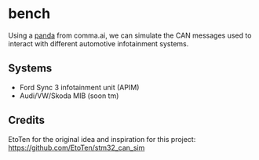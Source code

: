 # bench

Using a [panda](https://comma.ai/shop/products/panda) from comma.ai, we can simulate the CAN messages used to interact with different automotive infotainment systems.

## Systems

- Ford Sync 3 infotainment unit (APIM)
- Audi/VW/Skoda MIB (soon tm)

## Credits

EtoTen for the original idea and inspiration for this project: https://github.com/EtoTen/stm32_can_sim
